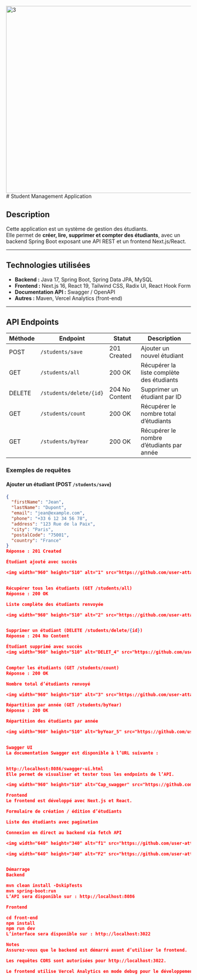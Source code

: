 <img width="960" height="510" alt="3" src="https://github.com/user-attachments/assets/ff00fe12-b1b9-4d1b-a0fa-aa97db7ae738" /># Student Management Application

## Description
Cette application est un système de gestion des étudiants.  
Elle permet de **créer, lire, supprimer et compter des étudiants**, avec un backend Spring Boot exposant une API REST et un frontend Next.js/React.

---

## Technologies utilisées
- **Backend :** Java 17, Spring Boot, Spring Data JPA, MySQL
- **Frontend :** Next.js 16, React 19, Tailwind CSS, Radix UI, React Hook Form
- **Documentation API :** Swagger / OpenAPI
- **Autres :** Maven, Vercel Analytics (front-end)

---

## API Endpoints

| Méthode | Endpoint                   | Statut | Description |
|---------|---------------------------|--------|------------|
| POST    | `/students/save`           | 201 Created | Ajouter un nouvel étudiant |
| GET     | `/students/all`            | 200 OK      | Récupérer la liste complète des étudiants |
| DELETE  | `/students/delete/{id}`    | 204 No Content | Supprimer un étudiant par ID |
| GET     | `/students/count`          | 200 OK      | Récupérer le nombre total d’étudiants |
| GET     | `/students/byYear`         | 200 OK      | Récupérer le nombre d’étudiants par année |

### Exemples de requêtes

#### Ajouter un étudiant (POST `/students/save`)
```json
{
  "firstName": "Jean",
  "lastName": "Dupont",
  "email": "jean@example.com",
  "phone": "+33 6 12 34 56 78",
  "address": "123 Rue de la Paix",
  "city": "Paris",
  "postalCode": "75001",
  "country": "France"
}
Réponse : 201 Created

Étudiant ajouté avec succès

<img width="960" height="510" alt="1" src="https://github.com/user-attachments/assets/4f002565-c8be-4a35-9a69-99eb4b02d75f" />


Récupérer tous les étudiants (GET /students/all)
Réponse : 200 OK

Liste complète des étudiants renvoyée

<img width="960" height="510" alt="2" src="https://github.com/user-attachments/assets/c2a4a08a-036f-4a57-abaa-4a0cd211078f" />


Supprimer un étudiant (DELETE /students/delete/{id})
Réponse : 204 No Content

Étudiant supprimé avec succès
<img width="960" height="510" alt="DELET_4" src="https://github.com/user-attachments/assets/d0e5e1a1-7de8-4695-97fb-e722dbbde945" />


Compter les étudiants (GET /students/count)
Réponse : 200 OK

Nombre total d’étudiants renvoyé

<img width="960" height="510" alt="3" src="https://github.com/user-attachments/assets/6ad874dd-e441-4e01-a2c1-7ba5684b5c60" />

Répartition par année (GET /students/byYear)
Réponse : 200 OK

Répartition des étudiants par année

<img width="960" height="510" alt="byYear_5" src="https://github.com/user-attachments/assets/4aa2f7d0-19d5-49ca-82a7-ad0c609cf8f0" />


Swagger UI
La documentation Swagger est disponible à l’URL suivante :


http://localhost:8086/swagger-ui.html
Elle permet de visualiser et tester tous les endpoints de l’API.

<img width="960" height="510" alt="Cap_swagger" src="https://github.com/user-attachments/assets/8b399aed-8f78-49b5-ae69-a43ebc76b059" />

Frontend
Le frontend est développé avec Next.js et React.

Formulaire de création / édition d’étudiants

Liste des étudiants avec pagination

Connexion en direct au backend via fetch API

<img width="640" height="340" alt="f1" src="https://github.com/user-attachments/assets/83d23152-3872-4eb4-9ef1-504005066e1e" />

<img width="640" height="340" alt="F2" src="https://github.com/user-attachments/assets/c623d86a-8328-4867-a620-0ce13b742f1e" />


Démarrage
Backend

mvn clean install -DskipTests
mvn spring-boot:run
L’API sera disponible sur : http://localhost:8086

Frontend

cd front-end
npm install
npm run dev
L’interface sera disponible sur : http://localhost:3022

Notes
Assurez-vous que le backend est démarré avant d’utiliser le frontend.

Les requêtes CORS sont autorisées pour http://localhost:3022.

Le frontend utilise Vercel Analytics en mode debug pour le développement.


